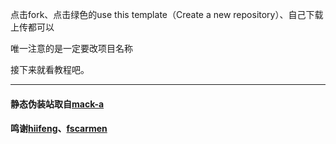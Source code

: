 点击fork、点击绿色的use this template（Create a new repository）、自己下载上传都可以

唯一注意的是一定要改项目名称

接下来就看教程吧。

---------------------------------------------------------------------------------------

#### 静态伪装站取自[mack-a](https://github.com/mack-a/v2ray-agent)
#### 鸣谢[hiifeng](https://github.com/hiifeng/V2ray-for-Doprax)、[fscarmen](https://github.com/fscarmen2/V2-for-Doprax)


